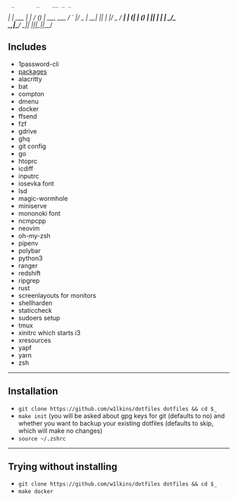      _       _    __ _ _
  __| | ___ | |_ / _(_) | ___  ___
 / _` |/ _ \| __| |_| | |/ _ \/ __|
| (_| | (_) | |_|  _| | |  __/\__ \
 \__,_|\___/ \__|_| |_|_|\___||___/

## Includes

- 1password-cli
- [packages](packages)
- alacritty
- bat
- compton
- dmenu
- docker
- ffsend
- fzf
- gdrive
- ghq
- git config
- go
- htoprc
- icdiff
- inputrc
- iosevka font
- lsd
- magic-wormhole
- miniserve
- mononoki font
- ncmpcpp
- neovim
- oh-my-zsh
- pipenv
- polybar
- python3
- ranger
- redshift
- ripgrep
- rust
- screenlayouts for monitors
- shellharden
- staticcheck
- sudoers setup
- tmux
- xinitrc which starts i3
- xresources
- yapf
- yarn
- zsh

---

## Installation

- `git clone https://github.com/w1lkins/dotfiles dotfiles && cd $_`
- `make init` (you will be asked about gpg keys for git (defaults to no) and whether you want to backup your existing dotfiles (defaults to skip, which will make no changes)
- `source ~/.zshrc`

---

## Trying without installing

- `git clone https://github.com/w1lkins/dotfiles dotfiles && cd $_`
- `make docker`

